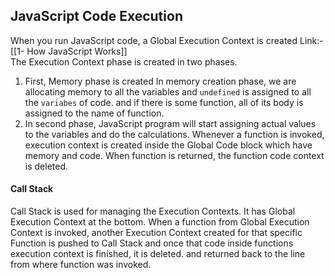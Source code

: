 ## JavaScript Code Execution

When you run JavaScript code, a Global Execution Context is created
Link:-  [[1- How JavaScript Works]]  
The Execution Context phase is created in two phases. 
1. First, Memory phase is created
	In memory creation phase, we are allocating memory to all the variables and 
	`undefined` is assigned to all the `variabes` of code.
	and if there is some function, all of its body is assigned to the name of function.
2. In second phase, JavaScript program will start assigning actual values to the variables and do the calculations.  Whenever a function is invoked, execution context is created inside the Global Code block which have memory and code. When function is returned, the function code context is deleted.


#### Call Stack
Call Stack is used for managing the Execution Contexts. 
It has Global Execution Context at the bottom. When a function from Global Execution Context is invoked, another Execution Context created for that specific Function is pushed to Call Stack and once that code inside functions execution context is finished, it is deleted. and returned back to the line from where function was invoked. 
